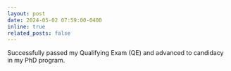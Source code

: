 ```yaml
---
layout: post
date: 2024-05-02 07:59:00-0400
inline: true
related_posts: false
---
```


Successfully passed my Qualifying Exam (QE) and advanced to candidacy in my PhD program.
